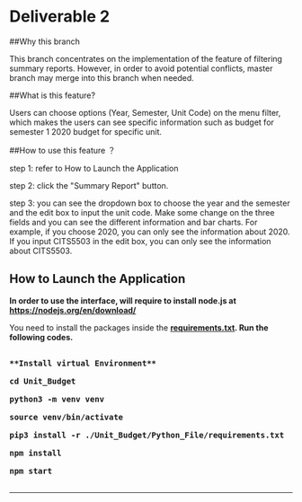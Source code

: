 # Deliverable 2

##Why this branch

This branch concentrates on the implementation of the feature of filtering summary reports. However, in order to avoid potential conflicts, master branch may merge into this branch when needed. 

##What is this feature?

Users can choose options (Year, Semester, Unit Code) on the menu filter, which makes the users can see specific information such as budget for semester 1 2020 budget for specific unit. 

##How to use this feature ？

step 1:  refer to How to Launch the Application

step 2:  click the "Summary Report" button.

step 3:  you can see the dropdown box to choose the year and the semester and the edit box to input the unit code. Make some change on the three fields and you can see the different information and bar charts. For example, if you choose 2020, you can only see the information about 2020. If you input CITS5503 in the edit box, you can only see the information about CITS5503.


## How to Launch the Application

**In order to use the interface, will require to install node.js at https://nodejs.org/en/download/**

You need to install the packages inside the [<b>requirements.txt<b>](./Unit_Budget/Python_File/requirements.txt). Run the following codes.
<pre>

**Install virtual Environment**

cd Unit_Budget

python3 -m venv venv 

source venv/bin/activate

pip3 install -r ./Unit_Budget/Python_File/requirements.txt

npm install

npm start

</pre>

<hr>

